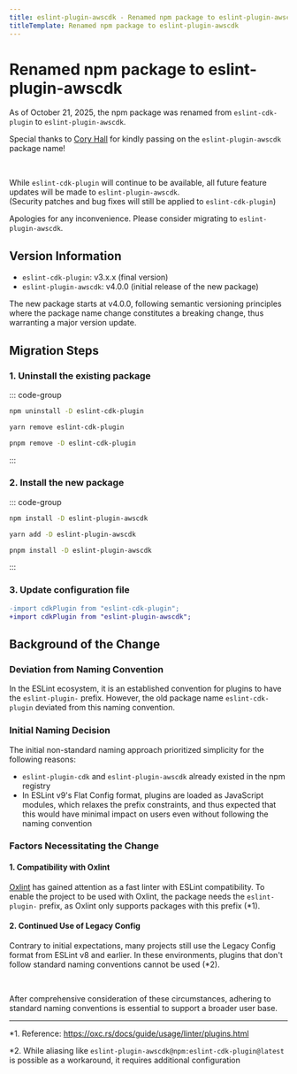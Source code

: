 ```yaml
---
title: eslint-plugin-awscdk - Renamed npm package to eslint-plugin-awscdk
titleTemplate: Renamed npm package to eslint-plugin-awscdk
---
```


# Renamed npm package to eslint-plugin-awscdk

As of October 21, 2025, the npm package was renamed from `eslint-cdk-plugin` to `eslint-plugin-awscdk`.

Special thanks to [Cory Hall](https://github.com/corymhall) for kindly passing on the `eslint-plugin-awscdk` package name!

<br />

While `eslint-cdk-plugin` will continue to be available, all future feature updates will be made to `eslint-plugin-awscdk`.  
(Security patches and bug fixes will still be applied to `eslint-cdk-plugin`)

Apologies for any inconvenience. Please consider migrating to `eslint-plugin-awscdk`.

## Version Information

- `eslint-cdk-plugin`: v3.x.x (final version)
- `eslint-plugin-awscdk`: v4.0.0 (initial release of the new package)

The new package starts at v4.0.0, following semantic versioning principles where the package name change constitutes a breaking change, thus warranting a major version update.

## Migration Steps

### 1. Uninstall the existing package

::: code-group

```sh [npm]
npm uninstall -D eslint-cdk-plugin
```

```sh [yarn]
yarn remove eslint-cdk-plugin
```

```sh [pnpm]
pnpm remove -D eslint-cdk-plugin
```

:::

### 2. Install the new package

::: code-group

```sh [npm]
npm install -D eslint-plugin-awscdk
```

```sh [yarn]
yarn add -D eslint-plugin-awscdk
```

```sh [pnpm]
pnpm install -D eslint-plugin-awscdk
```

:::

### 3. Update configuration file

```diff
-import cdkPlugin from "eslint-cdk-plugin";
+import cdkPlugin from "eslint-plugin-awscdk";
```

## Background of the Change

### Deviation from Naming Convention

In the ESLint ecosystem, it is an established convention for plugins to have the `eslint-plugin-` prefix. However, the old package name `eslint-cdk-plugin` deviated from this naming convention.

### Initial Naming Decision

The initial non-standard naming approach prioritized simplicity for the following reasons:

- `eslint-plugin-cdk` and `eslint-plugin-awscdk` already existed in the npm registry
- In ESLint v9's Flat Config format, plugins are loaded as JavaScript modules, which relaxes the prefix constraints, and thus expected that this would have minimal impact on users even without following the naming convention

### Factors Necessitating the Change

#### 1. Compatibility with Oxlint

[Oxlint](https://oxc.rs/docs/guide/usage/linter.html) has gained attention as a fast linter with ESLint compatibility. To enable the project to be used with Oxlint, the package needs the `eslint-plugin-` prefix, as Oxlint only supports packages with this prefix (\*1).

#### 2. Continued Use of Legacy Config

Contrary to initial expectations, many projects still use the Legacy Config format from ESLint v8 and earlier. In these environments, plugins that don't follow standard naming conventions cannot be used (\*2).

<br />

After comprehensive consideration of these circumstances, adhering to standard naming conventions is essential to support a broader user base.

---

\*1. Reference: https://oxc.rs/docs/guide/usage/linter/plugins.html

\*2. While aliasing like `eslint-plugin-awscdk@npm:eslint-cdk-plugin@latest` is possible as a workaround, it requires additional configuration
